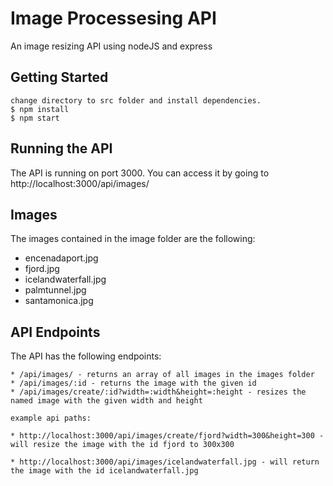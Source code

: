 # Image Processesing API

An image resizing API using nodeJS and express

## Getting Started

    change directory to src folder and install dependencies.
    $ npm install
    $ npm start

## Running the API

The API is running on port 3000. You can access it by going to http://localhost:3000/api/images/

## Images

The images contained in the image folder are the following:

-   encenadaport.jpg
-   fjord.jpg
-   icelandwaterfall.jpg
-   palmtunnel.jpg
-   santamonica.jpg

## API Endpoints

The API has the following endpoints:

    * /api/images/ - returns an array of all images in the images folder
    * /api/images/:id - returns the image with the given id
    * /api/images/create/:id?width=:width&height=:height - resizes the named image with the given width and height

    example api paths:

    * http://localhost:3000/api/images/create/fjord?width=300&height=300 - will resize the image with the id fjord to 300x300

    * http://localhost:3000/api/images/icelandwaterfall.jpg - will return the image with the id icelandwaterfall.jpg
